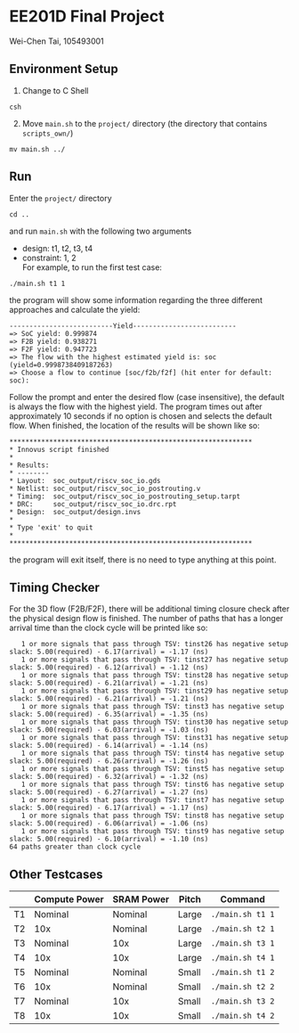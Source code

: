 # EE201D Final Project
  Wei-Chen Tai, 105493001

## Environment Setup

  1. Change to C Shell  
  ```
  csh
  ```
  2. Move `main.sh` to the `project/` directory (the directory that contains `scripts_own/`)
  ```
  mv main.sh ../
  ```

## Run
  Enter the `project/` directory
  ```
  cd ..
  ```
  and run `main.sh` with the following two arguments
  - design: t1, t2, t3, t4
  - constraint: 1, 2  
  For example, to run the first test case:
  ```
  ./main.sh t1 1
  ```
  the program will show some information regarding the three different approaches and calculate the yield:
  ```
  --------------------------Yield--------------------------
  => SoC yield: 0.999874
  => F2B yield: 0.938271
  => F2F yield: 0.947723
  => The flow with the highest estimated yield is: soc (yield=0.9998738409187263)
  => Choose a flow to continue [soc/f2b/f2f] (hit enter for default: soc):
  ```
  Follow the prompt and enter the desired flow (case insensitive), the default is always the flow with the highest yield.
  The program times out after approximately 10 seconds if no option is chosen and selects the default flow.
  When finished, the location of the results will be shown like so:
  ```
  *************************************************************
  * Innovus script finished
  *
  * Results:
  * --------
  * Layout:  soc_output/riscv_soc_io.gds
  * Netlist: soc_output/riscv_soc_io_postrouting.v
  * Timing:  soc_output/riscv_soc_io_postrouting_setup.tarpt
  * DRC:     soc_output/riscv_soc_io.drc.rpt
  * Design:  soc_output/design.invs
  *
  * Type 'exit' to quit
  *
  *************************************************************
  ```
  the program will exit itself, there is no need to type anything at this point.

## Timing Checker
  For the 3D flow (F2B/F2F), there will be additional timing closure check after the physical design flow is finished.
  The number of paths that has a longer arrival time than the clock cycle will be printed like so:
  ```
     1 or more signals that pass through TSV: tinst26 has negative setup slack: 5.00(required) - 6.17(arrival) = -1.17 (ns)
     1 or more signals that pass through TSV: tinst27 has negative setup slack: 5.00(required) - 6.12(arrival) = -1.12 (ns)
     1 or more signals that pass through TSV: tinst28 has negative setup slack: 5.00(required) - 6.21(arrival) = -1.21 (ns)
     1 or more signals that pass through TSV: tinst29 has negative setup slack: 5.00(required) - 6.21(arrival) = -1.21 (ns)
     1 or more signals that pass through TSV: tinst3 has negative setup slack: 5.00(required) - 6.35(arrival) = -1.35 (ns)
     1 or more signals that pass through TSV: tinst30 has negative setup slack: 5.00(required) - 6.03(arrival) = -1.03 (ns)
     1 or more signals that pass through TSV: tinst31 has negative setup slack: 5.00(required) - 6.14(arrival) = -1.14 (ns)
     1 or more signals that pass through TSV: tinst4 has negative setup slack: 5.00(required) - 6.26(arrival) = -1.26 (ns)
     1 or more signals that pass through TSV: tinst5 has negative setup slack: 5.00(required) - 6.32(arrival) = -1.32 (ns)
     1 or more signals that pass through TSV: tinst6 has negative setup slack: 5.00(required) - 6.27(arrival) = -1.27 (ns)
     1 or more signals that pass through TSV: tinst7 has negative setup slack: 5.00(required) - 6.17(arrival) = -1.17 (ns)
     1 or more signals that pass through TSV: tinst8 has negative setup slack: 5.00(required) - 6.06(arrival) = -1.06 (ns)
     1 or more signals that pass through TSV: tinst9 has negative setup slack: 5.00(required) - 6.10(arrival) = -1.10 (ns)
  64 paths greater than clock cycle
  ```

## Other Testcases
  |    | Compute Power | SRAM Power | Pitch | Command          |
  |----|---------------|------------|-------|------------------|
  | T1 | Nominal       | Nominal    | Large | `./main.sh t1 1` |
  | T2 | 10x           | Nominal    | Large | `./main.sh t2 1` |
  | T3 | Nominal       | 10x        | Large | `./main.sh t3 1` |
  | T4 | 10x           | 10x        | Large | `./main.sh t4 1` |
  | T5 | Nominal       | Nominal    | Small | `./main.sh t1 2` |
  | T6 | 10x           | Nominal    | Small | `./main.sh t2 2` |
  | T7 | Nominal       | 10x        | Small | `./main.sh t3 2` |
  | T8 | 10x           | 10x        | Small | `./main.sh t4 2` |
